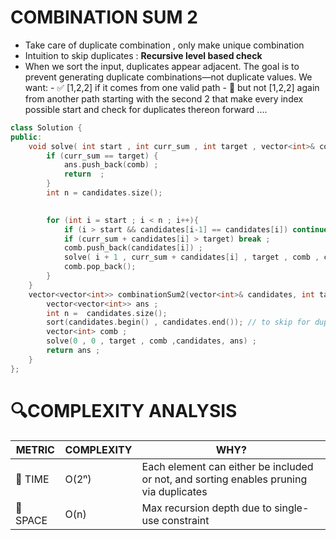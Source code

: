 # COMBINATION SUM 2
- Take care of duplicate combination , only make unique combination
- Intuition to skip duplicates : **Recursive level based check**
- When we sort the input, duplicates appear adjacent. The goal is to prevent generating duplicate combinations—not duplicate values. We want:
          - ✅ [1,2,2] if it comes from one valid path
           - 🚫 but not [1,2,2] again from another path starting with the second 2
that make every index possible start and check for duplicates thereon forward ....

```cpp
class Solution {
public:
    void solve( int start , int curr_sum , int target , vector<int>& comb ,vector<int>& candidates, vector<vector<int>>& ans ) {
        if (curr_sum == target) {
            ans.push_back(comb) ;
            return  ;
        }
        int n = candidates.size();
    

        for (int i = start ; i < n ; i++){
            if (i > start && candidates[i-1] == candidates[i]) continue ;
            if (curr_sum + candidates[i] > target) break ;
            comb.push_back(candidates[i]) ;
            solve( i + 1 , curr_sum + candidates[i] , target , comb , candidates , ans) ;
            comb.pop_back();
        }
    }
    vector<vector<int>> combinationSum2(vector<int>& candidates, int target) {
        vector<vector<int>> ans ;
        int n =  candidates.size();
        sort(candidates.begin() , candidates.end()); // to skip for duplicate combination
        vector<int> comb ;
        solve(0 , 0 , target , comb ,candidates, ans) ;
        return ans ;
    }
};
```

# 🔍COMPLEXITY ANALYSIS

| METRIC   | COMPLEXITY   | WHY? |
|----------|--------------|------|
| 🧭 TIME  | O(2ⁿ)        | Each element can either be included or not, and sorting enables pruning via duplicates |
| 🧠 SPACE | O(n)         | Max recursion depth due to single-use constraint |
